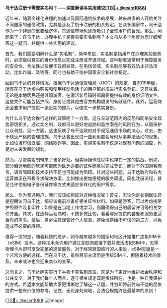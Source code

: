 **乌干达注册卡需要实名吗？——深度解读与实用建议[[TG💪+ @esim1088](https://t.me/s/esim1088)]**

近年来，随着全球化进程的加速以及国际通信技术的发展，越来越多的人开始关注不同国家的通信政策，尤其是涉及手机卡注册的相关规定。在众多国家中，乌干达作为一个非洲的重要经济体，其通信市场也逐渐吸引了全球用户的目光。那么，问题来了：在乌干达，办理手机卡是否需要实名制呢？本文将从多个角度为您详细解答这一疑问，并提供一些实用的建议。

首先，我们需要明确什么是“实名制”。简单来说，实名制是指用户在办理某些服务时，必须提供真实的身份信息以完成注册或开通流程。这种制度通常用于保障服务的安全性、合法性以及便于政府监管。在电信领域，实名制能够有效防止非法活动，比如诈骗、洗钱等，同时也有助于维护国家安全和社会稳定。

回到乌干达的具体情况。根据乌干达通信管理局（UCC）的规定，自2019年起，所有在乌干达境内购买和使用移动电话卡的用户都必须进行实名登记。这意味着，无论是本地居民还是外国游客，在激活新号码时都需要提供有效的身份证明文件。这些文件可能包括护照、身份证或其他由官方机构颁发的有效证件。此外，运营商还会要求用户提供一张近期的照片，以便进一步核实身份。

为什么乌干达会推行这样的政策呢？一方面，这与全球范围内的反恐和网络安全趋势密切相关。通过实名制，政府可以更好地追踪和监控潜在的风险行为，从而保护公众利益。另一方面，这也反映了乌干达政府对于规范通信市场的决心。过去，由于缺乏严格的管理措施，乌干达曾出现过一些利用匿名号码从事非法活动的现象，比如垃圾短信泛滥、网络欺诈等。因此，实施实名制不仅是对现有问题的回应，也是对未来发展的规划。

然而，尽管实名制带来了诸多好处，但实际操作过程中也存在一定的挑战。例如，部分偏远地区的居民可能因为缺乏必要的证件而难以完成登记；而对于外国游客而言，语言障碍和技术支持不足也可能成为阻碍。针对这些问题，乌干达政府和各大运营商正在积极寻求解决方案，比如推出更加便捷的服务渠道，简化注册流程，甚至允许使用电子身份证件等方式来适应多样化的用户需求。

那么，作为普通用户，我们应该如何应对这种情况呢？首先，无论你是长期居住还是短期访问乌干达，都应该提前准备好相关证件材料。如果是游客，可以考虑携带护照原件及复印件；如果是在当地工作或学习，则需确保自己的居留许可等相关文件齐全。其次，在选择运营商时，不妨多做比较，看看哪家提供的套餐和服务更适合你的需求。最后，务必注意保管好个人信息，避免泄露给不可信的第三方，以免造成不必要的麻烦。

值得一提的是，随着科技的进步，如今越来越多的国家和地区开始推广虚拟SIM卡（eSIM）技术。这种技术允许用户通过互联网直接下载并激活虚拟SIM卡，无需物理卡片即可享受完整的通信服务。对于经常跨国旅行的人来说，eSIM无疑是一个非常方便的选择。而在乌干达，虽然目前主流仍是传统SIM卡，但随着技术的普及，未来或许也会迎来类似的变革。

总而言之，乌干达确实实行了手机卡实名制政策，这是为了更好地维护社会秩序和公共安全。对于我们每个人而言，遵守相关规定既是责任所在，也是一种自我保护的方式。希望本文能帮助大家更清晰地了解这一话题，并为即将前往乌干达的朋友提供一些有价值的参考。记住，无论身处何地，合法合规始终是最基本的原则！

[[TG💪+ @esim1088](https://t.me/s/esim1088) ![Image](https://i.postimg.cc/4NQfJmqS/Snipaste-2025-05-13-00-14-12.png)]